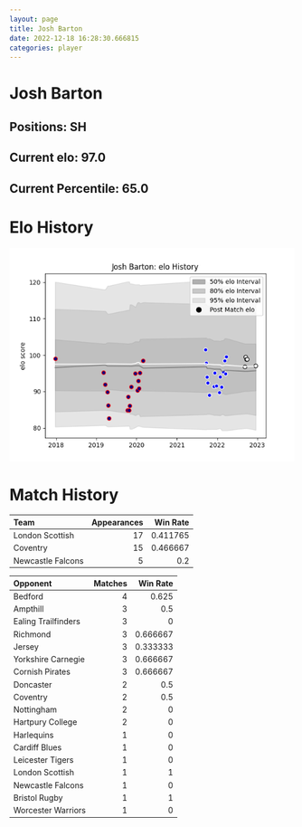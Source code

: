 ```yaml
---  
layout: page  
title: Josh Barton  
date: 2022-12-18 16:28:30.666815  
categories: player  
---
```

# Josh Barton

## Positions: SH

## Current elo: 97.0

## Current Percentile: 65.0

# Elo History


![elo history](history_JoshBarton.png)
# Match History


| Team              |   Appearances |   Win Rate |
|:------------------|--------------:|-----------:|
| London Scottish   |            17 |   0.411765 |
| Coventry          |            15 |   0.466667 |
| Newcastle Falcons |             5 |   0.2      |

| Opponent            |   Matches |   Win Rate |
|:--------------------|----------:|-----------:|
| Bedford             |         4 |   0.625    |
| Ampthill            |         3 |   0.5      |
| Ealing Trailfinders |         3 |   0        |
| Richmond            |         3 |   0.666667 |
| Jersey              |         3 |   0.333333 |
| Yorkshire Carnegie  |         3 |   0.666667 |
| Cornish Pirates     |         3 |   0.666667 |
| Doncaster           |         2 |   0.5      |
| Coventry            |         2 |   0.5      |
| Nottingham          |         2 |   0        |
| Hartpury College    |         2 |   0        |
| Harlequins          |         1 |   0        |
| Cardiff Blues       |         1 |   0        |
| Leicester Tigers    |         1 |   0        |
| London Scottish     |         1 |   1        |
| Newcastle Falcons   |         1 |   0        |
| Bristol Rugby       |         1 |   1        |
| Worcester Warriors  |         1 |   0        |